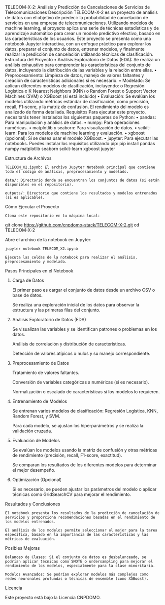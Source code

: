TELECOM-X-2: Análisis y Predicción de Cancelaciones de Servicios de Telecomunicaciones
Descripción
TELECOM-X-2 es un proyecto de análisis de datos con el objetivo de predecir la probabilidad de cancelación de servicios en una empresa de telecomunicaciones. Utilizando modelos de machine learning, el proyecto aplica una serie de técnicas estadísticas y de aprendizaje automático para crear un modelo predictivo efectivo, basado en las características de los usuarios.
Este proyecto se presenta como una notebook Jupyter interactiva, con un enfoque práctico para explorar los datos, preparar el conjunto de datos, entrenar modelos, y finalmente realizar la predicción de cancelación utilizando técnicas de clasificación.
Estructura del Proyecto
•	Análisis Exploratorio de Datos (EDA): Se realiza un análisis exhaustivo para comprender las características del conjunto de datos, incluyendo la distribución de las variables y la relación entre ellas.
•	Preprocesamiento: Limpieza de datos, manejo de valores faltantes y creación de características adicionales si es necesario.
•	Modelado: Se aplican diferentes modelos de clasificación, incluyendo:
o	Regresión Logística
o	K-Nearest Neighbors (KNN)
o	Random Forest
o	Support Vector Machines (SVM)
o	XGBoost (si está incluido)
•	Evaluación: Se evalúan los modelos utilizando métricas estándar de clasificación, como precisión, recall, F1-score, y la matriz de confusión. El rendimiento del modelo es analizado de forma detallada.
Requisitos
Para ejecutar este proyecto, necesitarás tener instalados los siguientes paquetes de Python:
•	pandas: Para manipulación y análisis de datos.
•	numpy: Para operaciones numéricas.
•	matplotlib y seaborn: Para visualización de datos.
•	scikit-learn: Para los modelos de machine learning y evaluación.
•	xgboost (opcional): Si se desea usar el modelo XGBoost.
•	jupyter: Para ejecutar las notebooks.
Puedes instalar los requisitos utilizando pip:
pip install pandas numpy matplotlib seaborn scikit-learn xgboost jupyter

Estructura de Archivos

    TELECOM_X2.ipynb: El archivo Jupyter Notebook principal que contiene todo el código de análisis, preprocesamiento y modelado.

    data/: Directorio donde se encuentran los conjuntos de datos (si están disponibles en el repositorio).

    outputs/: Directorio que contiene los resultados y modelos entrenados (si es aplicable).

Cómo Ejecutar el Proyecto

    Clona este repositorio en tu máquina local:

git clone https://github.com/cnpdomo-stack/TELECOM-X-2.git
cd TELECOM-X-2

Abre el archivo de la notebook en Jupyter:

    jupyter notebook TELECOM_X2.ipynb

    Ejecuta las celdas de la notebook para realizar el análisis, preprocesamiento y modelado.

Pasos Principales en el Notebook
1. Carga de Datos

    El primer paso es cargar el conjunto de datos desde un archivo CSV o base de datos.

    Se realiza una exploración inicial de los datos para observar la estructura y las primeras filas del conjunto.

2. Análisis Exploratorio de Datos (EDA)

    Se visualizan las variables y se identifican patrones o problemas en los datos.

    Análisis de correlación y distribución de características.

    Detección de valores atípicos o nulos y su manejo correspondiente.

3. Preprocesamiento de Datos

    Tratamiento de valores faltantes.

    Conversión de variables categóricas a numéricas (si es necesario).

    Normalización o escalado de características si los modelos lo requieren.

4. Entrenamiento de Modelos

    Se entrenan varios modelos de clasificación: Regresión Logística, KNN, Random Forest, y SVM.

    Para cada modelo, se ajustan los hiperparámetros y se realiza la validación cruzada.

5. Evaluación de Modelos

    Se evalúan los modelos usando la matriz de confusión y otras métricas de rendimiento (precisión, recall, F1-score, exactitud).

    Se comparan los resultados de los diferentes modelos para determinar el mejor desempeño.

6. Optimización (Opcional)

    Si es necesario, se pueden ajustar los parámetros del modelo o aplicar técnicas como GridSearchCV para mejorar el rendimiento.

Resultados y Conclusiones

    El notebook presenta los resultados de la predicción de cancelación de servicios y proporciona recomendaciones basadas en el rendimiento de los modelos entrenados.

    El análisis de los modelos permite seleccionar el mejor para la tarea específica, basado en la importancia de las características y las métricas de evaluación.

Posibles Mejoras

    Balanceo de Clases: Si el conjunto de datos es desbalanceado, se podrían aplicar técnicas como SMOTE o undersampling para mejorar el rendimiento de los modelos, especialmente para la clase minoritaria.

    Modelos Avanzados: Se podrían explorar modelos más complejos como redes neuronales profundas o técnicas de ensemble (como XGBoost).

Licencia

Este proyecto está bajo la Licencia CNPDOMO. 
